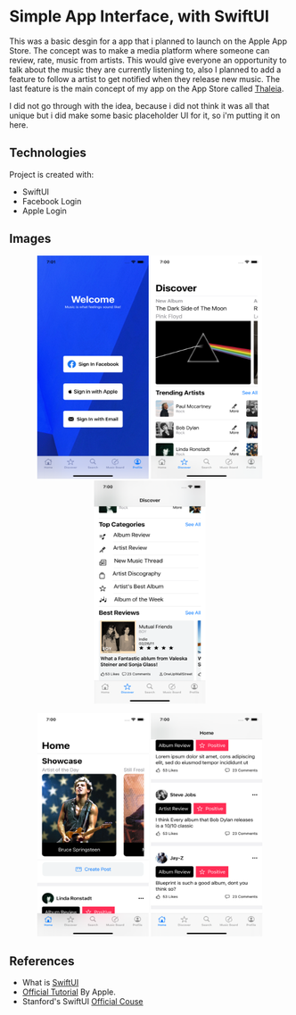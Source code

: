 # Simple App Interface, with SwiftUI

This was a basic desgin for a app that i planned to launch on the Apple App Store. The concept was to make a media platform where someone can review, rate, music from artists. This would give everyone an opportunity to talk about the music they are currently listening to, also I planned to add a feature to follow a artist to get notified when they release new music. The last feature is the main concept of my app on the App Store called [Thaleia](https://apps.apple.com/in/app/thaleia/id1581369776).

I did not go through with the idea, because i did not think it was all that unique but i did make some basic placeholder UI for it, so i'm putting it on here.


## Technologies

 Project is created with:
* SwiftUI
* Facebook Login
* Apple Login



## Images

<p align="middle">
  <img src="/1.png" width="200" height="400" />
  <img src="/3.png" width="200" height="400" />
  <img src="/2.png" width="200" height="400" /> 

</p>

<p align="middle">
  <img src="/5.png" width="200" height="400" />
  <img src="/4.png" width="200" height="400" />
</p>


## References 

* What is [SwiftUI](https://developer.apple.com/xcode/swiftui/)
* [Official Tutorial](https://developer.apple.com/tutorials/swiftui) By Apple.
* Stanford's SwiftUI [Official Couse](https://cs193p.sites.stanford.edu/)



